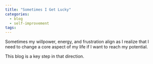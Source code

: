 ```yaml
---
title: "Sometimes I Get Lucky"
categories:
  - blog
  - self-improvement
tags:
---
```


Sometimes my willpower, energy, and frustration align as I realize that I need to change a core aspect of my life if I want to reach my potential.

This blog is a key step in that direction.